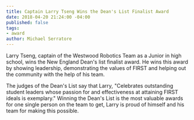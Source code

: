 ```yaml
---
title: Captain Larry Tseng Wins the Dean's List Finalist Award
date: 2018-04-20 21:24:00 -04:00
published: false
tags:
- award
author: Michael Serratore
---
```


Larry Tseng, captain of the Westwood Robotics Team as a Junior in high school, wins the New England Dean's list finalist award. He wins this award by showing leadership, demonstrating the values of FIRST and helping out the community with the help of his team.

The judges of the Dean's List say that Larry, "Celebrates outstanding student leaders whose passion for and effectiveness at attaining FIRST ideals is exemplary." Winning the Dean's List is the most valuable awards for one single person on the team to get, Larry is proud of himself and his team for making this possible.
